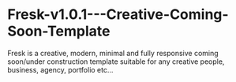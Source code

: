 # Fresk-v1.0.1---Creative-Coming-Soon-Template
Fresk is a creative, modern, minimal and fully responsive coming soon/under construction template suitable for any creative people, business, agency, portfolio etc…
